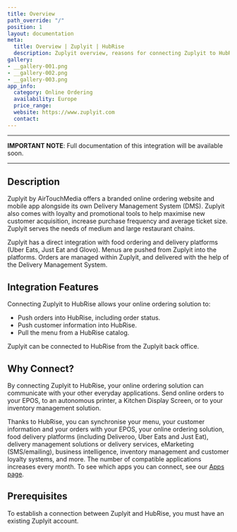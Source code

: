 ```yaml
---
title: Overview
path_override: "/"
position: 1
layout: documentation
meta:
  title: Overview | Zuplyit | HubRise
  description: Zuplyit overview, reasons for connecting Zuplyit to HubRise and summary of integrated features. Synchronise data between apps you use every day.
gallery:
- __gallery-001.png
- __gallery-002.png
- __gallery-003.png
app_info:
  category: Online Ordering
  availability: Europe
  price_range: 
  website: https://www.zuplyit.com
  contact: 
---
```


---

**IMPORTANT NOTE**: Full documentation of this integration will be available soon.

---

## Description

Zuplyit by AirTouchMedia offers a branded online ordering website and mobile app alongside its own Delivery Management System (DMS). Zuplyit also comes with loyalty and promotional tools to help maximise new customer acquisition, increase purchase frequency and average ticket size. Zuplyit serves the needs of medium and large restaurant chains.

Zuplyit has a direct integration with food ordering and delivery platforms (Uber Eats, Just Eat and Glovo). Menus are pushed from Zuplyit into the platforms. Orders are managed within Zuplyit, and delivered with the help of the Delivery Management System.

## Integration Features

Connecting Zuplyit to HubRise allows your online ordering solution to:

- Push orders into HubRise, including order status.
- Push customer information into HubRise.
- Pull the menu from a HubRise catalog.

Zuplyit can be connected to HubRise from the Zuplyit back office.

## Why Connect?

By connecting Zuplyit to HubRise, your online ordering solution can communicate with your other everyday applications. Send online orders to your EPOS, to an autonomous printer, a Kitchen Display Screen, or to your inventory management solution.

Thanks to HubRise, you can synchronise your menu, your customer information and your orders with your EPOS, your online ordering solution, food delivery platforms (including Deliveroo, Uber Eats and Just Eat), delivery management solutions or delivery services, eMarketing (SMS/emailing), business intelligence, inventory management and customer loyalty systems, and more. The number of compatible applications increases every month. To see which apps you can connect, see our [Apps page](/apps).

## Prerequisites

To establish a connection between Zuplyit and HubRise, you must have an existing Zuplyit account.
